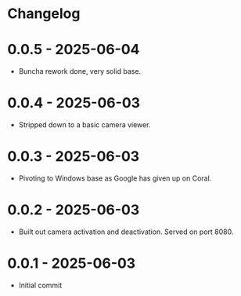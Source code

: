 # Changelog

# 0.0.5 - 2025-06-04
- Buncha rework done, very solid base.

# 0.0.4 - 2025-06-03
- Stripped down to a basic camera viewer.

# 0.0.3 - 2025-06-03
- Pivoting to Windows base as Google has given up on Coral.

# 0.0.2 - 2025-06-03
- Built out camera activation and deactivation. Served on port 8080.

# 0.0.1 - 2025-06-03
- Initial commit